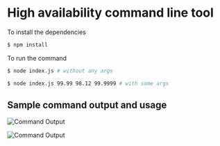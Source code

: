 # High availability command line tool

To install the dependencies
```sh
$ npm install
```

To run the command
```sh
$ node index.js # without any args
```

```sh
$ node index.js 99.99 98.12 99.9999 # with some args
```

## Sample command output and usage
![Command Output](https://jvary-test.s3-ap-southeast-1.amazonaws.com/Screenshot+2020-10-02+at+12.25.53+PM.png)

![Command Output](https://jvary-test.s3-ap-southeast-1.amazonaws.com/Screenshot+2020-10-02+at+2.00.10+PM.png)
